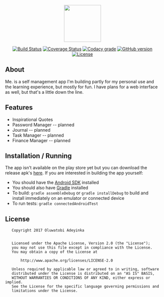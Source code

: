 <p align="center"><img src="http://i.imgur.com/jSVRpUI.png" width="120" height="120"></p>

<p align="center">
<a href="https://travis-ci.org/EtherealT/me.-android"><img src="https://travis-ci.org/EtherealT/me.-android.svg?branch=master&maxAge=1" alt="Build Status"></a>
<a href='https://coveralls.io/github/EtherealT/me.-android?branch=master'><img src='https://coveralls.io/repos/github/EtherealT/me.-android/badge.svg?branch=master&maxAge=1' alt='Coverage Status' /></a>
<a href="https://www.codacy.com/app/EtherealT/me.-android?utm_source=github.com&amp;utm_medium=referral&amp;utm_content=EtherealT/me.-android&amp;utm_campaign=Badge_Grade"><img src="https://api.codacy.com/project/badge/Grade/4c1d073dbf3f420d968fff99c3ae6049?maxAge=1" alt="Codacy grade"/></a>
<a href="https://github.com/EtherealT/me.-android/releases"><img src="https://badge.fury.io/gh/etherealt%2Fme.-android.svg?maxAge=1" alt="GitHub version"></a>
<a href="https://opensource.org/licenses/Apache-2.0"><img src="https://img.shields.io/badge/License-Apache%202.0-blue.svg?maxAge=1" alt="License"></a>
</p>
    
   
## About
Me. is a self management app I'm building partly for my personal use and the learning experience, 
but mostly for fun. I have plans for a web interface as well, but that's a little down the line.
    
    
## Features
* Inspirational Quotes
* Password Manager -- planned
* Journal -- planned
* Task Manager -- planned
* Finance Manager -- planned
    
    
## Installation / Running
The app isn't available on the play store yet but you can download the release apk's [here](https://github.com/EtherealT/me.-android/releases). If you are interested in building the app yourself:
* You should have the [Android SDK](https://developer.android.com/studio/index.html) installed
* You should also have [Gradle](https://gradle.org) installed
* To build: ```gradle assembleDebug``` or ```gradle installDebug``` to build and install immediately on an emulator or connected device
* To run tests: ```gradle connectedAndroidTest``` 
    
   
## License

```
   Copyright 2017 Oluwatobi Adeyinka

   
   Licensed under the Apache License, Version 2.0 (the "License");
   you may not use this file except in compliance with the License.
   You may obtain a copy of the License at

       http://www.apache.org/licenses/LICENSE-2.0

   Unless required by applicable law or agreed to in writing, software
   distributed under the License is distributed on an "AS IS" BASIS,
   WITHOUT WARRANTIES OR CONDITIONS OF ANY KIND, either express or implied.
   See the License for the specific language governing permissions and
   limitations under the License.
```
